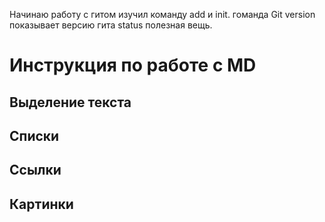 Начинаю работу с гитом
изучил команду add и init.
гоманда Git version показывает версию гита 
status полезная вещь.
# Инструкция по работе с MD
## Выделение текста 
## Списки
## Ссылки
## Картинки
